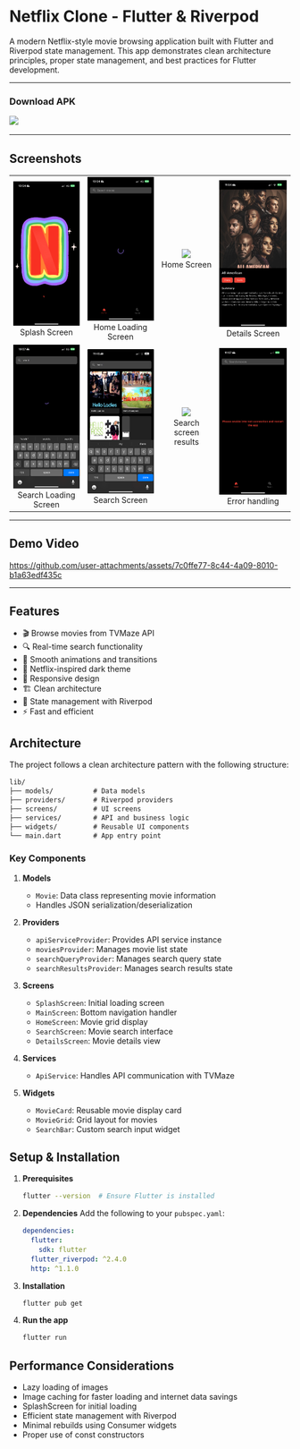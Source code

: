 # Netflix Clone - Flutter & Riverpod

A modern Netflix-style movie browsing application built with Flutter and Riverpod state management. This app demonstrates clean architecture principles, proper state management, and best practices for Flutter development.

---

### Download APK

<a href="https://github.com/chetanr25/netflix-clone-flutter/raw/refs/heads/main/assets/apk/app-release.apk">
<img src="https://camo.githubusercontent.com/2b0b605d77141fd0ff5f5aa8159f6121c4d4bd213d5ee2aba1753d678faaf28c/68747470733a2f2f692e6962622e636f2f71306d6463345a2f6765742d69742d6f6e2d6769746875622e706e67" width=350/>
</a>

---


## Screenshots

<table align="center">
  <tr>
    <td align="center"><img src="assets/screenshots/splash_screen.PNG" width="200"/><br/>Splash Screen</td>
    <td align="center"><img src="assets/screenshots/home_loading_screen.PNG" width="200"/><br/>Home Loading Screen</td>
    <td align="center"><img src="assets/screenshots/home_screen.PNG" width="200"/><br/>Home Screen</td>
    <td align="center"><img src="assets/screenshots/details_screen.PNG" width="200"/><br/>Details Screen</td>
  </tr>
  <tr>
    <td align="center"><img src="assets/screenshots/search_loading_screen.PNG" width="200"/><br/>Search Loading Screen</td>
    <td align="center"><img src="assets/screenshots/search_screen.jpeg" width="200"/><br/>Search Screen</td>
    <td align="center"><img src="assets/screenshots/search_screen_result.PNG" width="200"/><br/>Search screen results</td>
    <td align="center"><img src="assets/screenshots/no_internet_error_screen.PNG" width="200"/><br/>Error handling</td>
  </tr>
</table>

---

## Demo Video 
https://github.com/user-attachments/assets/7c0ffe77-8c44-4a09-8010-b1a63edf435c

---

## Features

- 🎬 Browse movies from TVMaze API
- 🔍 Real-time search functionality
- 💫 Smooth animations and transitions
- 🌙 Netflix-inspired dark theme
- 📱 Responsive design
- 🏗️ Clean architecture
- 🔄 State management with Riverpod
- ⚡ Fast and efficient

## Architecture

The project follows a clean architecture pattern with the following structure:

```
lib/
├── models/          # Data models
├── providers/       # Riverpod providers
├── screens/         # UI screens
├── services/        # API and business logic
├── widgets/         # Reusable UI components
└── main.dart        # App entry point
```

### Key Components

1. **Models**

   - `Movie`: Data class representing movie information
   - Handles JSON serialization/deserialization

2. **Providers**

   - `apiServiceProvider`: Provides API service instance
   - `moviesProvider`: Manages movie list state
   - `searchQueryProvider`: Manages search query state
   - `searchResultsProvider`: Manages search results state

3. **Screens**

   - `SplashScreen`: Initial loading screen
   - `MainScreen`: Bottom navigation handler
   - `HomeScreen`: Movie grid display
   - `SearchScreen`: Movie search interface
   - `DetailsScreen`: Movie details view

4. **Services**
   - `ApiService`: Handles API communication with TVMaze
5. **Widgets**
   - `MovieCard`: Reusable movie display card
   - `MovieGrid`: Grid layout for movies
   - `SearchBar`: Custom search input widget

## Setup & Installation

1. **Prerequisites**

   ```bash
   flutter --version  # Ensure Flutter is installed
   ```

2. **Dependencies**
   Add the following to your `pubspec.yaml`:

   ```yaml
   dependencies:
     flutter:
       sdk: flutter
     flutter_riverpod: ^2.4.0
     http: ^1.1.0
   ```

3. **Installation**

   ```bash
   flutter pub get
   ```

4. **Run the app**
   ```bash
   flutter run
   ```

## Performance Considerations

- Lazy loading of images
- Image caching for faster loading and internet data savings
- SplashScreen for initial loading
- Efficient state management with Riverpod
- Minimal rebuilds using Consumer widgets
- Proper use of const constructors
